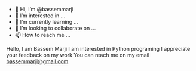 - 👋 Hi, I’m @bassemmarji
- 👀 I’m interested in ...
- 🌱 I’m currently learning ...
- 💞️ I’m looking to collaborate on ...
- 📫 How to reach me ...

<!---
bassemmarji/bassemmarji is a ✨ special ✨ repository because its `README.md` (this file) appears on your GitHub profile.
You can click the Preview link to take a look at your changes.
--->
Hello, I am Bassem Marji
I am interested in Python programing
I appreciate your feedback on my work
You can reach me on my email bassemmarji@gmail.com
